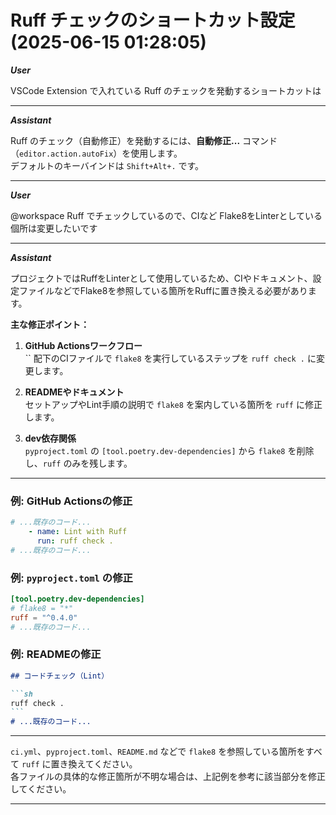 <!-- Generated by SpecStory -->

# Ruff チェックのショートカット設定 (2025-06-15 01:28:05)

_**User**_

VSCode Extension で入れている Ruff のチェックを発動するショートカットは

---

_**Assistant**_

Ruff のチェック（自動修正）を発動するには、**自動修正...** コマンド（`editor.action.autoFix`）を使用します。  
デフォルトのキーバインドは `Shift+Alt+.` です。



---

_**User**_

@workspace  Ruff でチェックしているので、CIなど Flake8をLinterとしている個所は変更したいです

---

_**Assistant**_

プロジェクトではRuffをLinterとして使用しているため、CIやドキュメント、設定ファイルなどでFlake8を参照している箇所をRuffに置き換える必要があります。

**主な修正ポイント：**

1. **GitHub Actionsワークフロー**  
`` 配下のCIファイルで `flake8` を実行しているステップを `ruff check .` に変更します。

2. **READMEやドキュメント**  
セットアップやLint手順の説明で `flake8` を案内している箇所を `ruff` に修正します。

3. **dev依存関係**  
`pyproject.toml` の `[tool.poetry.dev-dependencies]` から `flake8` を削除し、`ruff` のみを残します。

---

### 例: GitHub Actionsの修正

````yaml
# ...既存のコード...
    - name: Lint with Ruff
      run: ruff check .
# ...既存のコード...
````

### 例: `pyproject.toml` の修正

````toml
[tool.poetry.dev-dependencies]
# flake8 = "*"
ruff = "^0.4.0"
# ...既存のコード...
````

### 例: READMEの修正

````md
## コードチェック（Lint）

```sh
ruff check .
```
# ...既存のコード...
````

---

`ci.yml`、`pyproject.toml`、`README.md` などで `flake8` を参照している箇所をすべて `ruff` に置き換えてください。  
各ファイルの具体的な修正箇所が不明な場合は、上記例を参考に該当部分を修正してください。

---

